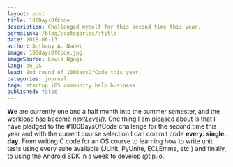 ```yaml
---
layout: post
title: 100DaysOfCode
description: Challenged myself for this second time this year.
permalink: /blog/:categories/:title
date: 2018-06-13
author: Anthony A. Nader
image: 100daysOfCode.jpg
imageSource: Lewis Ngugi
lang: en_US
lead: 2nd round of 100DaysOfCode this year.
categories: journal
tags: startup iOS community help business
published: false
---
```

<b>W</b>e are currently one and a half month into the summer semester, and the workload has become _nextLevel()_. One thing I am pleased about is that I have pledged to the #100DaysOfCode challenge for the second time this year and with the current course selection I can commit code <b>every.</b> <b>single.</b> <b>day</b>. From writing C code for an OS course to learning how to write unit tests using every suite available (JUnit, PyUnite, ECLEmma, etc.) and finally, to using the Android SDK in a week to develop @tip.io.

